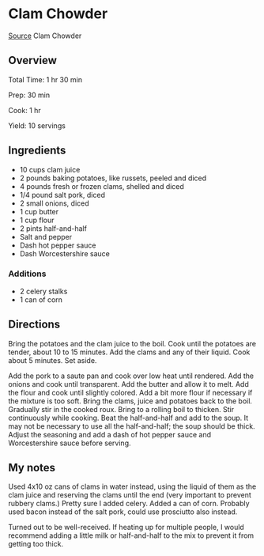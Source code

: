 # Clam Chowder

[Source](http://www.foodnetwork.com/recipes/clam-chowder-recipe2.print.html)
Clam Chowder

## Overview

Total Time: 1 hr 30 min

Prep: 30 min

Cook: 1 hr

Yield: 10 servings

## Ingredients

 * 10 cups clam juice
 * 2 pounds baking potatoes, like russets, peeled and diced
 * 4 pounds fresh or frozen clams, shelled and diced
 * 1/4 pound salt pork, diced
 * 2 small onions, diced
 * 1 cup butter
 * 1 cup flour
 * 2 pints half-and-half
 * Salt and pepper
 * Dash hot pepper sauce
 * Dash Worcestershire sauce

### Additions

 * 2 celery stalks
 * 1 can of corn

## Directions

Bring the potatoes and the clam juice to the boil. Cook until the potatoes are
tender, about 10 to 15 minutes. Add the clams and any of their liquid. Cook
about 5 minutes. Set aside.

Add the pork to a saute pan and cook over low heat until rendered. Add the
onions and cook until transparent. Add the butter and allow it to melt. Add the
flour and cook until slightly colored. Add a bit more flour if necessary if the
mixture is too soft. Bring the clams, juice and potatoes back to the boil.
Gradually stir in the cooked roux. Bring to a rolling boil to thicken. Stir
continuously while cooking. Beat the half-and-half and add to the soup. It may
not be necessary to use all the half-and-half; the soup should be thick. Adjust
the seasoning and add a dash of hot pepper sauce and Worcestershire sauce
before serving.

## My notes

Used 4x10 oz cans of clams in water instead, using the liquid of them as the
clam juice and reserving the clams until the end (very important to prevent
rubbery clams.) Pretty sure I added celery. Added a can of corn. Probably used
bacon instead of the salt pork, could use prosciutto also instead.

Turned out to be well-received. If heating up for multiple people, I would
recommend adding a little milk or half-and-half to the mix to prevent it from
getting too thick.
